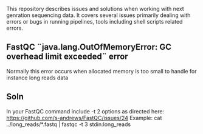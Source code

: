 This repository describes issues and solutions when working with next genration sequencing data. It covers several issues primarily dealing with errors or bugs in running pipelines, tools including shell scripts related errors.

## FastQC ¨java.lang.OutOfMemoryError: GC overhead limit exceeded¨ error
Normally this error occurs when allocated memory is too small to handle for instance long reads data

## Soln
In your FastQC command include -t 2 options as directed here: https://github.com/s-andrews/FastQC/issues/24
Example:
  cat ../long_reads/*.fastq | fastqc -t 3 stdin:long_reads


